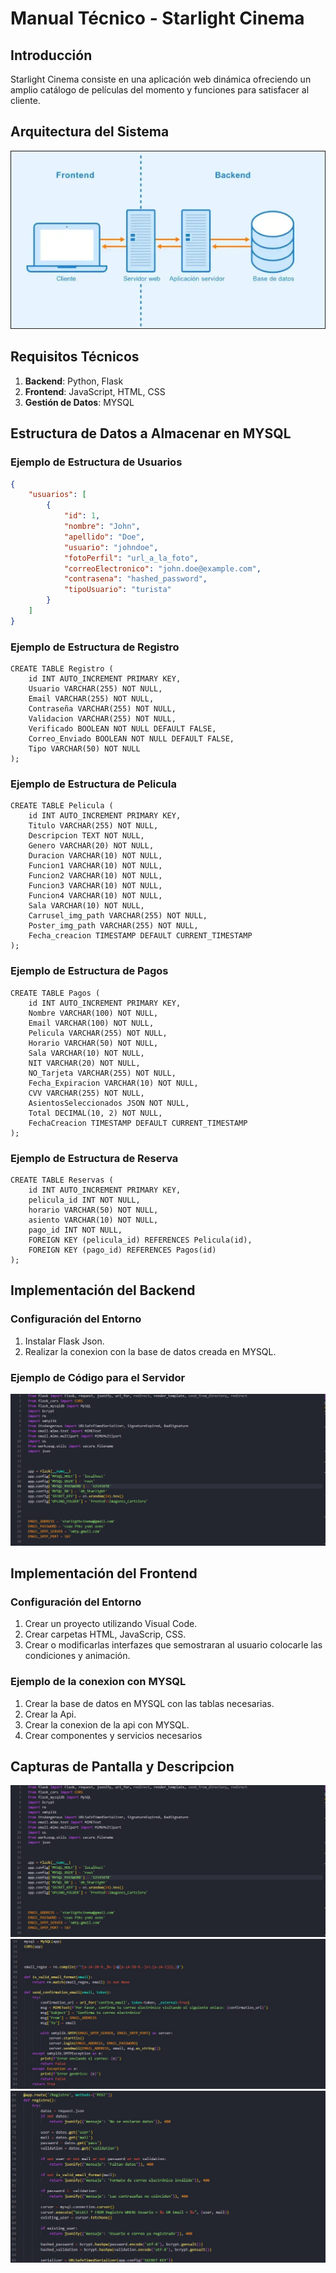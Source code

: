 # Manual Técnico - Starlight Cinema

## Introducción
Starlight Cinema consiste en una aplicación web dinámica ofreciendo un amplio catálogo de películas del momento y funciones para satisfacer al cliente.

## Arquitectura del Sistema
 ![Mi Imagen](arqui.png)
 
## Requisitos Técnicos
1. **Backend**: Python, Flask
2. **Frontend**: JavaScript, HTML, CSS
3. **Gestión de Datos**: MYSQL

## Estructura de Datos a Almacenar en MYSQL
### Ejemplo de Estructura de Usuarios
```json
{
    "usuarios": [
        {
            "id": 1,
            "nombre": "John",
            "apellido": "Doe",
            "usuario": "johndoe",
            "fotoPerfil": "url_a_la_foto",
            "correoElectronico": "john.doe@example.com",
            "contrasena": "hashed_password",
            "tipoUsuario": "turista"
        }
    ]
}
```
### Ejemplo de Estructura de Registro
```MYSQL
CREATE TABLE Registro (
    id INT AUTO_INCREMENT PRIMARY KEY,
    Usuario VARCHAR(255) NOT NULL,
    Email VARCHAR(255) NOT NULL,
    Contraseña VARCHAR(255) NOT NULL,	
    Validacion VARCHAR(255) NOT NULL,
    Verificado BOOLEAN NOT NULL DEFAULT FALSE,
    Correo_Enviado BOOLEAN NOT NULL DEFAULT FALSE,
    Tipo VARCHAR(50) NOT NULL
);
```

### Ejemplo de Estructura de Pelicula
```MYSQL
CREATE TABLE Pelicula (
    id INT AUTO_INCREMENT PRIMARY KEY,
    Titulo VARCHAR(255) NOT NULL,
    Descripcion TEXT NOT NULL,
    Genero VARCHAR(20) NOT NULL,
    Duracion VARCHAR(10) NOT NULL,
    Funcion1 VARCHAR(10) NOT NULL,
    Funcion2 VARCHAR(10) NOT NULL,
    Funcion3 VARCHAR(10) NOT NULL,
    Funcion4 VARCHAR(10) NOT NULL,
    Sala VARCHAR(10) NOT NULL,
    Carrusel_img_path VARCHAR(255) NOT NULL,
    Poster_img_path VARCHAR(255) NOT NULL,
    Fecha_creacion TIMESTAMP DEFAULT CURRENT_TIMESTAMP
);
```
### Ejemplo de Estructura de Pagos
```MYSQL
CREATE TABLE Pagos (
    id INT AUTO_INCREMENT PRIMARY KEY,
    Nombre VARCHAR(100) NOT NULL,
    Email VARCHAR(100) NOT NULL,
    Pelicula VARCHAR(255) NOT NULL,
    Horario VARCHAR(50) NOT NULL,
    Sala VARCHAR(10) NOT NULL,
    NIT VARCHAR(20) NOT NULL,
    NO_Tarjeta VARCHAR(255) NOT NULL,
    Fecha_Expiracion VARCHAR(10) NOT NULL,
    CVV VARCHAR(255) NOT NULL,
    AsientosSeleccionados JSON NOT NULL,
    Total DECIMAL(10, 2) NOT NULL,
    FechaCreacion TIMESTAMP DEFAULT CURRENT_TIMESTAMP
);
```
### Ejemplo de Estructura de Reserva
```MYSQL
CREATE TABLE Reservas (
    id INT AUTO_INCREMENT PRIMARY KEY,
    pelicula_id INT NOT NULL,
    horario VARCHAR(50) NOT NULL,
    asiento VARCHAR(10) NOT NULL,
    pago_id INT NOT NULL,
    FOREIGN KEY (pelicula_id) REFERENCES Pelicula(id),
    FOREIGN KEY (pago_id) REFERENCES Pagos(id)
);
```

## Implementación del Backend
### Configuración del Entorno
1. Instalar Flask Json.
3. Realizar la conexion con la base de datos creada en MYSQL.

### Ejemplo de Código para el Servidor
 ![Mi Imagen](imagenes/1.1.3.jpg)

## Implementación del Frontend
### Configuración del Entorno
1. Crear un proyecto utilizando Visual Code. 
2. Crear carpetas HTML, JavaScrip, CSS.
3. Crear o modificarlas interfazes que semostraran al usuario colocarle las condiciones y animación.
   
### Ejemplo de la conexion con MYSQL 
1. Crear la base de datos en MYSQL con las tablas necesarias. 
2. Crear la Api.
3. Crear la conexion de la api con MYSQL.
4. Crear componentes y servicios necesarios
   
## Capturas de Pantalla y Descripcion
 ![Mi Imagen](imagenes/1.1.3.jpg)
 ![Mi Imagen](imagenes/1.1.1.jpg)
  ![Mi Imagen](imagenes/1.1.2.jpg)
